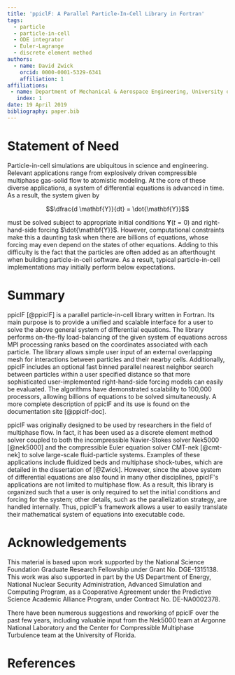 ```yaml
---
title: 'ppiclF: A Parallel Particle-In-Cell Library in Fortran'
tags:
  - particle
  - particle-in-cell
  - ODE integrator
  - Euler-Lagrange
  - discrete element method
authors:
  - name: David Zwick
    orcid: 0000-0001-5329-6341
    affiliation: 1
affiliations:
 - name: Department of Mechanical & Aerospace Engineering, University of Florida
   index: 1
date: 19 April 2019
bibliography: paper.bib
---
```


# Statement of Need

Particle-in-cell simulations are ubiquitous in science and engineering. Relevant applications range from explosively driven compressible multiphase gas-solid flow to atomistic modeling. At the core of these diverse applications, a system of differential equations is advanced in time. As a result, the system given by

$$\dfrac{d \mathbf{Y}}{dt} = \dot{\mathbf{Y}}$$

must be solved subject to appropriate initial conditions $\mathbf{Y} (t = 0)$ and right-hand-side forcing $\dot{\mathbf{Y}}$. However, computational constraints make this a daunting task when there are billions of equations, whose forcing may even depend on the states of other equations. Adding to this difficulty is the fact that the particles are often added as an afterthought when building particle-in-cell software. As a result, typical particle-in-cell implementations may initially perform below expectations.

# Summary

ppiclF [@ppiclF] is a parallel particle-in-cell library written in Fortran. Its main purpose is to provide a unified and scalable interface for a user to solve the above general system of differential equations. The library performs on-the-fly load-balancing of the given system of equations across MPI processing ranks based on the coordinates associated with each particle. The library allows simple user input of an external overlapping mesh for interactions between particles and their nearby cells. Additionally, ppiclF includes an optional fast binned parallel nearest neighbor search between particles within a user specified distance so that more sophisticated user-implemented right-hand-side forcing models can easily be evaluated. The algorithms have demonstrated scalability to 100,000 processors, allowing billions of equations to be solved simultaneously. A more complete description of ppiclF and its use is found on the documentation site [@ppiclf-doc].

ppiclF was originally designed to be used by researchers in the field of multiphase flow. In fact, it has been used as a discrete element method solver coupled to both the incompressible Navier-Stokes solver Nek5000 [@nek5000] and the compressible Euler equation solver CMT-nek [@cmt-nek] to solve large-scale fluid-particle systems. Examples of these applications include fluidized beds and multiphase shock-tubes, which are detailed in the dissertation of [@Zwick]. However, since the above system of differential equations are also found in many other disciplines, ppiclF's applications are not limited to multiphase flow. As a result, this library is organized such that a user is only required to set the initial conditions and forcing for the system; other details, such as the parallelization strategy, are handled internally. Thus, ppiclF's framework allows a user to easily translate their mathematical system of equations into executable code.

# Acknowledgements

This material is based upon work supported by the National Science Foundation Graduate Research Fellowship under Grant No. DGE-1315138. This work was also supported in part by the US Department of Energy, National Nuclear Security Administration, Advanced Simulation and Computing Program, as a Cooperative Agreement under the Predictive Science Academic Alliance Program, under Contract No. DE-NA0002378. 

There have been numerous suggestions and reworking of ppiclF over the past few years, including valuable input from the Nek5000 team at Argonne National Laboratory and the Center for Compressible Multiphase Turbulence team at the University of Florida.

# References

